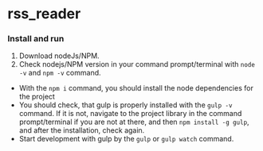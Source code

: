 # rss_reader

### Install and run

1. Download nodeJs/NPM.
2. Check nodejs/NPM version in your command prompt/terminal with `node -v` and `npm -v` command.
* With the `npm i` command, you should install the node dependencies for the project
* You should check, that gulp is properly installed with the `gulp -v` command. If it is not, navigate to the project library in the command prompt/terminal if you are not at there, and then `npm install -g gulp`, and after the installation, check again.
* Start development with gulp by the `gulp` or `gulp watch` command.
